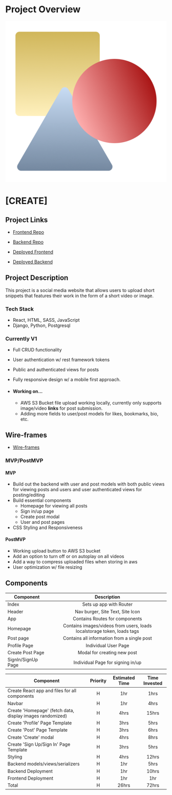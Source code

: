 # Project Overview

![create](https://github.com/brian99na/create/blob/main/src/images/android-chrome-512x512.png?raw=true)

# [CREATE]

## Project Links

- [Frontend Repo](https://github.com/brian99na/project-2)
- [Backend Repo](https://github.com/brian99na/create-django-backend)

- [Deployed Frontend](https://brian99na.github.io/create/)
- [Deployed Backend](http://create-art.herokuapp.com/all/)


## Project Description


This project is a social media website that allows users to upload short snippets that features their work in the form of a short video or image.

### Tech Stack
- React, HTML, SASS, JavaScript
- Django, Python, Postgresql

### Currently V1
- Full CRUD functionality
- User authentication w/ rest framework tokens
- Public and authenticated views for posts
- Fully responsive design w/ a mobile first approach.

- #### Working on...
    - AWS S3 Bucket file upload working locally, currently only supports image/video __links__ for post submission.
    - Adding more fields to user/post models for likes, bookmarks, bio, etc.


## Wire-frames

- [Wire-frames](https://www.figma.com/file/eXg9KbZjNAU4Skm2P8qfwB/Create-Wireframes?node-id=0%3A1)

### MVP/PostMVP

#### MVP
- Build out the backend with user and post models with both public views for viewing posts 
and users and user authenticated views for posting/editing
- Build essential components
    - Homepage for viewing all posts
    - Sign in/up page
    - Create post modal
    - User and post pages
- CSS Styling and Responsiveness

#### PostMVP

- Working upload button to AWS S3 bucket
- Add an option to turn off or on autoplay on all videos
- Add a way to compress uploaded files when storing in aws
- User optimization w/ file resizing

## Components

| Component | Description | 
| --- | :---: |  
| Index | Sets up app with Router | 
| Header | Nav burger, Site Text, Site Icon | 
| App | Contains Routes for components |
| Homepage | Contains images/videos from users, loads localstorage token, loads tags | 
| Post page | Contains all information from a single post |
| Profile Page | Individual User Page |
| Create Post Page | Modal for creating new post |
| SignIn/SignUp Page | Individual Page for signing in/up |

| Component | Priority | Estimated Time | Time Invested |
| --- | :---: |  :---: | :---: |
| Create React app and files for all components | H | 1hr | 1hrs |
| Navbar | H | 1hr | 4hrs |
| Create 'Homepage' (fetch data, display images randomized) | H | 4hrs | 15hrs |
| Create 'Profile' Page Template | H | 3hrs | 5hrs |
| Create 'Post' Page Template | H | 3hrs | 6hrs |
| Create 'Create' modal | H | 4hrs | 8hrs |
| Create 'Sign Up/Sign In' Page Template | H | 3hrs | 5hrs |
| Styling | H | 4hrs | 12hrs |
| Backend models/views/serializers | H | 1hr | 5hrs |
| Backend Deployment | H | 1hr | 10hrs |
| Frontend Deployment | H | 1hr | 1hr |
| Total | H | 26hrs | 72hrs |

